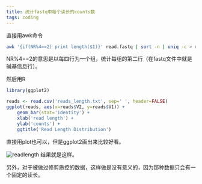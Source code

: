 ```yaml
---
title: 统计fastq中每个读长的counts数
tags: coding
---
```


直接用awk命令
```bash
awk '{if(NR%4==2) print length($1)}' read.fastq | sort -n | uniq -c > reads_length.txt
```
NR%4==2的意思是以每四行为一个组，统计每组的第二行（在fastq文件中就是碱基信息行）。

然后用R
```R
library(ggplot2)

reads <- read.csv('reads_length.txt', sep=' ', header=FALSE)
ggplot(reads, aes(x=reads$V2, y=reads$V1)) + 
	geom_bar(stat='identity') + 
	xlab('read length') + 
	ylab('counts') + 
	ggtitle('Read Length Distribution')
```
直接用plot也可以，但是ggplot2画出来比较好看。


![readlength](https://raw.githubusercontent.com/pzweuj/pzweuj.github.io/refs/heads/master/downloads/images/readLengthDis.PNG)
结果就是这样。

另外，对于被做过修剪质控的数据，这样做是没有意义的，因为那种数据只会有一个固定的读长。

[-_-]:肚子有点痛！